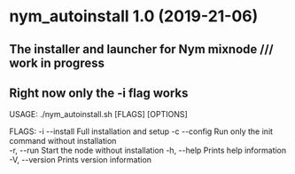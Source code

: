 
# nym_autoinstall 1.0 (2019-21-06)

## The installer and launcher for Nym mixnode /// work in progress 
## Right now only the -i flag works 

USAGE:
    ./nym_autoinstall.sh [FLAGS] [OPTIONS]

FLAGS:
    -i --install            Full installation and setup
    -c --config             Run only the init command without installation                    
    -r, --run               Start the node without installation
    -h, --help              Prints help information
    -V, --version           Prints version information
